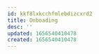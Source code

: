```yaml
---
id: kkf8lxkcchfmlebdizcxrd2
title: Onboading
desc: ''
updated: 1656540410478
created: 1656540410478
---
```


